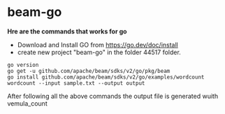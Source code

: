 # beam-go
**Hre are the commands that works for go**
- Download and Install GO from https://go.dev/doc/install
- create new project "beam-go" in the folder 44517 folder.

```
go version
go get -u github.com/apache/beam/sdks/v2/go/pkg/beam
go install github.com/apache/beam/sdks/v2/go/examples/wordcount
wordcount --input sample.txt --output output
```
After following all the above commands the output file is generated wuith vemula_count
